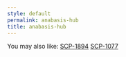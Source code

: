 ```yaml
---
style: default
permalink: anabasis-hub
title: anabasis-hub
---
```

You may also like:
[SCP-1894](http://scp-wiki.net/scp-1894)
[SCP-1077](http://scp-wiki.net/scp-1077)